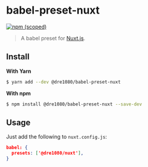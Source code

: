 # babel-preset-nuxt

[![npm (scoped)](https://img.shields.io/npm/v/@dre1080/babel-preset-nuxt)](https://www.npmjs.org/package/@dre1080/babel-preset-nuxt)

> A babel preset for [Nuxt.js](https://nuxtjs.org).

## Install

**With Yarn**

```sh
$ yarn add --dev @dre1080/babel-preset-nuxt
```

**With npm**

```sh
$ npm install @dre1080/babel-preset-nuxt --save-dev
```

## Usage

Just add the following to `nuxt.config.js`:

```json
babel: {
  presets: ['@dre1080/nuxt'],
}
```
